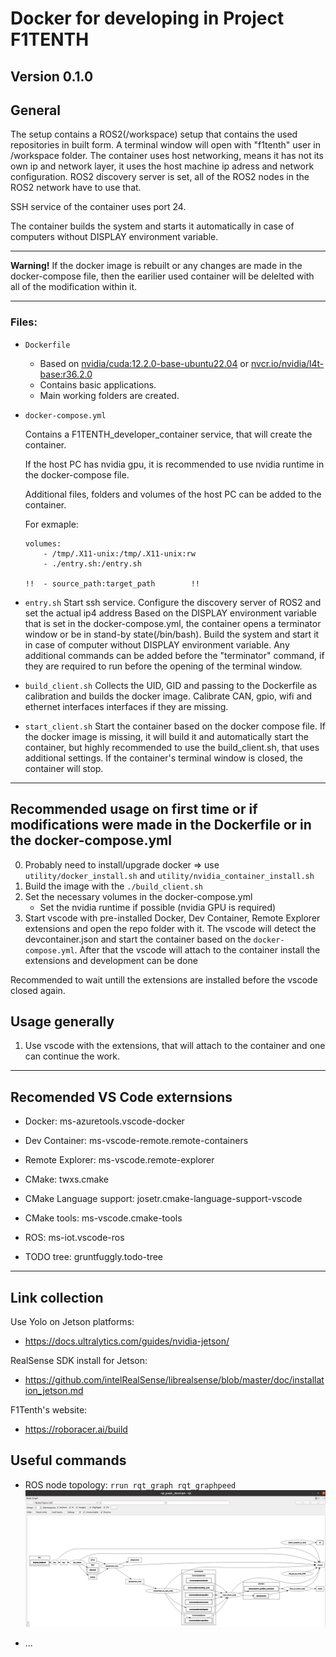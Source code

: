 # Docker for developing in Project F1TENTH
## Version 0.1.0

## General
The setup contains a ROS2(/workspace) setup that contains the used repositories in built form.
A terminal window will open with "f1tenth" user in /workspace folder. 
The container uses host networking, means it has not its own ip and network layer, it uses the host machine ip adress and network configuration.
ROS2 discovery server is set, all of the ROS2 nodes in the ROS2 network have to use that.

SSH service of the container uses port 24.

The container builds the system and starts it automatically in case of computers without DISPLAY environment variable.

---
**Warning!**
If the docker image is rebuilt or any changes are made in the docker-compose file, then the 
earilier used container will be delelted with all of the modification within it.

---
### Files:
- `Dockerfile`

    - Based on [nvidia/cuda:12.2.0-base-ubuntu22.04](https://hub.docker.com/r/nvidia/cuda) or [nvcr.io/nvidia/l4t-base:r36.2.0](https://hub.docker.com/r/nvidia/cuda)
    - Contains basic applications.
    - Main working folders are created.

- `docker-compose.yml`

    Contains a F1TENTH_developer_container service, that will create the container.

    If the host PC has nvidia gpu, it is recommended to use nvidia runtime in the docker-compose file.

    Additional files, folders and volumes of the host PC can be added to the container.

    For exmaple:
    ```
    volumes:
        - /tmp/.X11-unix:/tmp/.X11-unix:rw
        - ./entry.sh:/entry.sh

    !!  - source_path:target_path        !!
    ```

- `entry.sh`
Start ssh service.
Configure the discovery server of ROS2 and set the actual ip4 address
Based on the DISPLAY environment variable that is set in the docker-compose.yml, the container opens a terminator window or be in stand-by state(/bin/bash).
Build the system and start it in case of computer without DISPLAY environment variable.
Any additional commands can be added before the "terminator" command, if they are required to run before the opening of the terminal window. 

- `build_client.sh`
Collects the UID, GID and passing to the Dockerfile as calibration and builds the docker image. Calibrate CAN, gpio, wifi and ethernet interfaces interfaces if they are missing.

- `start_client.sh`
Start the container based on the docker compose file.
If the docker image is missing, it will build it and automatically start the container, but highly recommended to use the build_client.sh, that uses additional settings.
If the container's terminal window is closed, the container will stop.

---
## Recommended usage on first time or if modifications were made in the Dockerfile or in the docker-compose.yml
0. Probably need to install/upgrade docker => use `utility/docker_install.sh` and `utility/nvidia_container_install.sh`
1. Build the image with the `./build_client.sh`
2. Set the necessary volumes in the docker-compose.yml
    - Set the nvidia runtime if possible (nvidia GPU is required)
3. Start vscode with pre-installed Docker, Dev Container, Remote Explorer extensions and open the repo folder with it. The vscode will detect the devcontainer.json and start the container based on the `docker-compose.yml`. After that the vscode will attach to the container install the extensions and development can be done

Recommended to wait untill the extensions are installed before the vscode closed again.

## Usage generally
1. Use vscode with the extensions, that will attach to the container and one can continue the work.

---

## Recomended VS Code externsions
- Docker: ms-azuretools.vscode-docker
- Dev Container: ms-vscode-remote.remote-containers
- Remote Explorer: ms-vscode.remote-explorer

- CMake: twxs.cmake
- CMake Language support: josetr.cmake-language-support-vscode
- CMake tools: ms-vscode.cmake-tools
- ROS: ms-iot.vscode-ros
- TODO tree: gruntfuggly.todo-tree

---

## Link collection
Use Yolo on Jetson platforms:
- https://docs.ultralytics.com/guides/nvidia-jetson/

RealSense SDK install for Jetson:
- https://github.com/intelRealSense/librealsense/blob/master/doc/installation_jetson.md

F1Tenth's website:
- https://roboracer.ai/build

## Useful commands
- ROS node topology: `rrun rqt_graph rqt_graphpeed`
![plot](utility/rqt_graph.png)

- ...